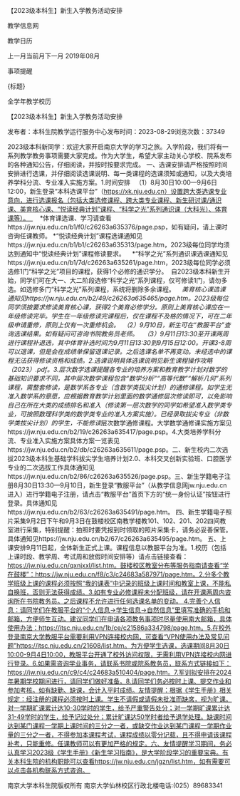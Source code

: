 






【2023级本科生】新生入学教务活动安排





























教学信息网







































教学日历



上一月当前月下一月
2019年08月





事项提醒


{标题}


全学年教学校历
























【2023级本科生】新生入学教务活动安排

发布者：本科生院教学运行服务中心发布时间：2023-08-29浏览次数：37349

2023级本科新同学：欢迎大家开启南京大学的学习之旅。入学阶段，我们将有一系列教学教务事项需要大家完成。作为大学生，希望大家主动关心学校、院系发布的各种通知公告，仔细阅读，并按时按要求完成。 一、选课安排请严格按照时间安排进行选课，并仔细阅读选课说明、每一类课程的选课须知或通知，以及大类培养学科分流、专业准入实施方案。1.时间安排   （1）8月30日10:00—9月6日12:00，新生登录“本科选课平台”（https://xk.nju.edu.cn）设置跨大类选课专业意向，进行选课报名（包括大类选修课程、跨大类专业课程、新生研讨课/通识课、美育核心课、“悦读经典计划”课程、“科学之光”系列通识课（大科光）、体育课等）。      *体育课选课、学习请查看https://jw.nju.edu.cn/b1/f0/c26263a635376/page.psp，如有疑问，请上课时咨询任课教师。 *“悦读经典计划”课程选课通知见https://jw.nju.edu.cn/b1/b1/c26263a635313/page.htm，2023级每位同学均须达到通知中“悦读经典计划”课程修读要求。    *“科学之光”系列通识课选课通知见https://jw.nju.edu.cn/b1/7d/c26263a635261/page.htm，2023级每位同学必须选修1门“科学之光”项目的课程，获得1个必修的通识学分。  自2023级本科新生开始，同学们可在大一、大二阶段选修“科学之光”系列课程，仅可修读1门，请勿多选。如选修多门“科学之光”系列课程，系统将删除多余课程。    *美育核心课选课通知见https://jw.nju.edu.cn/b2/49/c26263a635465/page.htm。2023级每位同学须按要求修读美育核心课，获得2个美育必修学分。原则上美育核心课应在一年级修读完毕。学生在一年级修读完课程后，仅在课程不及格的情况下，可在二年级申请重修，原则上仅有一次重修机会。  （2）9月10日，新生可在“教服平台”查询选课结果。如有疑问可咨询书院教务员老师。   （3）9月11日13:30至开课两周进行课程补退选，其中体育补选时间为9月11日13:30到9月15日12:00。开课3-8周可以退课，但是会在成绩单保留退课记录。之后选课名单不再变动。未经选中的课程无法获得修读资格和成绩。2.选课说明具体选课说明见新生课程操作攻略（2023）.pdf。3.*层次数学选课提醒各专业的培养方案和教育教学计划对数学的基础知识要求不同，其中*层次数学课程包含“数学分析”“高等代数”“解析几何”系列课程，需整套修读，是数学系各专业（含数学类拔尖计划）的通修课程。如学生无准入数学系的意愿，应根据教育教学计划里面的数学通修层次修读即可，以免影响自己在所在大类的成绩排名和准入（修读第一层次数学的同学如希望准入数学类专业，可按照数理科学类的数学类专业的准入方案实施）。已经录取拔尖专业（非数学类拔尖计划）的学生，不能修读*层次数学通修课程。大学数学通修课实施方案见https://jw.nju.edu.cn/b2/19/c26263a635417/page.psp。4.大类培养学科分流、专业准入实施方案具体方案一览表见https://jw.nju.edu.cn/b2/db/c26263a635611/page.psp。二、新生校内二次选拔2023级本科生基础学科拔尖学生培养计划2.0、本科交叉创新实验班、口腔医学专业的二次选拔工作具体通知见https://jw.nju.edu.cn/b2/86/c26263a635526/page.psp。三、新生学籍电子注册8月30日13:30—9月10日，新生登录“教服平台”（从教学信息网jw.nju.edu.cn进入）进行学籍电子注册，请点击“教服平台”首页下方的“统一身份认证”按钮进行登录。具体通知见https://jw.nju.edu.cn/b2/63/c26263a635491/page.htm。 四、新生学籍电子照片采集9月2日下午和9月3日在鼓楼校区南教学楼教101、102、201、202四间教室进行采集，特别提醒：拍照时要凭报到时领取的照片采集卡，请务必妥善保管。具体通知见https://jw.nju.edu.cn/b2/67/c26263a635495/page.htm。 五、上课安排9月11日起，全体新生正式上课。课程信息以教服平台为准。1.校历（包括上课时段、教学周、考试周和放假时间安排等）请点击链接查看：https://jw.nju.edu.cn/qxnjxxl/list.htm。鼓楼校区教室分布等服务指南请查看“学在鼓楼”：https://jw.nju.edu.cn/f8/c3/c24683a587971/page.htm。2.分多个教学班级上课的课程必须按照“我的课表”中记录的班级上课时间和教室上课，不能私自换班，否则无法获得成绩。3.如有专业必修课程未分配班级，请在开课两周内咨询所在书院教务员。之后课程不允许进行任何选课名单的变动。 4.完善个人信息：请同学们在教服平台的“个人信息→学生信息→自然信息”里填写准确的手机和邮箱，方便师生互动。建议同学们在申请各项教务事项时尽量使用南大邮箱，具体使用办法：https://itsc.nju.edu.cn/1b/ce/c21586a334798/page.htm。5.在校外登录南京大学教服平台需要利用VPN连接校内网，可查看“VPN使用办法及常见问题”https://itsc.nju.edu.cn/21608/list.htm。为方便学生选课，选课期间8月30日10:00-9月4日10:00，教服平台开通了校外访问权限，无需利用VPN连接校内网进行登录。6.如果需咨询学业事务，请联系书院或院系教务员，联系方式链接如下：https://jw.nju.edu.cn/c9/c4/c24683a510404/page.htm。7.军训拟安排在2024年暑期学校期间进行，请同学们做好准备。8.请同学们务必按时上课、提交作业和参加考核。如有缺勤、缺课，会计入平时成绩。友情提醒：根据《学生手册》相关规定：经注册的课程必须按时上课。学生不请假或请假未批准而缺席，视为旷课。对一学期旷课累计达10-30学时的学生，给予严重警告处分；对一学期旷课累计达31-49学时的学生，给予记过处分；累计旷课达50学时者给予退学处理。缺课时间达到某门课程一学期上课时间的三分之一者，或缺交作业达到某门课程一学期作业量的三分之一者，不得参加本课程考试，课程成绩以零分记载，且不得申请该课程补考，只能重修。任课教师可以有更加严格的规定。六、友情提醒学习期间，务必认真学习2023级《学生手册》《新生学习指南》，是大学阶段学习的重要宝典。有关本科生院的机构职能可以查看https://jw.nju.edu.cn/jgzn/list.htm，如有需要可以点击各机构联系方式咨询。 

















南京大学本科生院版权所有
南京大学仙林校区行政北楼电话:(025）89683341























